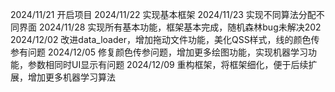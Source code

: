 2024/11/21 开启项目
2024/11/22 实现基本框架
2024/11/23 实现不同算法分配不同界面
2024/11/28 实现所有基本功能，框架基本完成，随机森林bug未解决202
2024/12/02 改进data_loader，增加拖动文件功能，美化QSS样式，线的颜色传参有问题
2024/12/05 修复颜色传参问题，增加更多绘图功能，实现机器学习功能，参数相同时UI显示有问题
2024/12/09 重构框架，将框架细化，便于后续扩展，增加更多机器学习算法